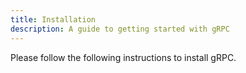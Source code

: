 ```yaml
---
title: Installation
description: A guide to getting started with gRPC
---
```

Please follow the following instructions to install gRPC.




